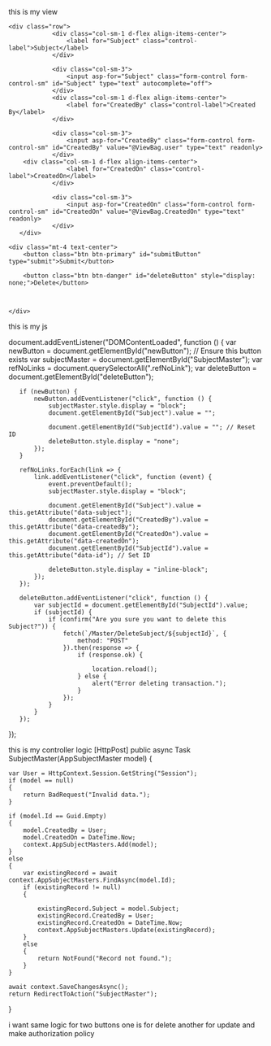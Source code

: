 this is my view 
<form asp-action="SubjectMaster" id="form" asp-controller="Master" method="post">
    <input type="hidden" asp-for="Id" id="SubjectId" name="Id" />

    <div class="row">
                <div class="col-sm-1 d-flex align-items-center">
                    <label for="Subject" class="control-label">Subject</label>
                </div>

                <div class="col-sm-3">
                    <input asp-for="Subject" class="form-control form-control-sm" id="Subject" type="text" autocomplete="off">
                </div>
                <div class="col-sm-1 d-flex align-items-center">
                    <label for="CreatedBy" class="control-label">Created By</label>
                </div>

                <div class="col-sm-3">
                    <input asp-for="CreatedBy" class="form-control form-control-sm" id="CreatedBy" value="@ViewBag.user" type="text" readonly>
                </div>
        <div class="col-sm-1 d-flex align-items-center">
                    <label for="CreatedOn" class="control-label">CreatedOn</label>
                </div>

                <div class="col-sm-3">
                    <input asp-for="CreatedOn" class="form-control form-control-sm" id="CreatedOn" value="@ViewBag.CreatedOn" type="text" readonly>
                </div>
       </div>

    <div class="mt-4 text-center">
        <button class="btn btn-primary" id="submitButton" type="submit">Submit</button>

        <button class="btn btn-danger" id="deleteButton" style="display: none;">Delete</button>

        

    </div>
</form>

this is my js

   document.addEventListener("DOMContentLoaded", function () {
       var newButton = document.getElementById("newButton"); // Ensure this button exists
       var subjectMaster = document.getElementById("SubjectMaster");
       var refNoLinks = document.querySelectorAll(".refNoLink");
       var deleteButton = document.getElementById("deleteButton");

       if (newButton) {
           newButton.addEventListener("click", function () {
               subjectMaster.style.display = "block";
               document.getElementById("Subject").value = "";
              
               document.getElementById("SubjectId").value = ""; // Reset ID
               deleteButton.style.display = "none";
           });
       }

       refNoLinks.forEach(link => {
           link.addEventListener("click", function (event) {
               event.preventDefault();
               subjectMaster.style.display = "block";

               document.getElementById("Subject").value = this.getAttribute("data-subject");
               document.getElementById("CreatedBy").value = this.getAttribute("data-createdBy");
               document.getElementById("CreatedOn").value = this.getAttribute("data-createdOn");
               document.getElementById("SubjectId").value = this.getAttribute("data-id"); // Set ID

               deleteButton.style.display = "inline-block";
           });
       });

       deleteButton.addEventListener("click", function () {
           var subjectId = document.getElementById("SubjectId").value;
           if (subjectId) {
               if (confirm("Are you sure you want to delete this Subject?")) {
                   fetch(`/Master/DeleteSubject/${subjectId}`, {
                       method: "POST"
                   }).then(response => {
                       if (response.ok) {
                           
                           location.reload();
                       } else {
                           alert("Error deleting transaction.");
                       }
                   });
               }
           }
       });
   });

this is my controller logic
[HttpPost]
public async Task<IActionResult> SubjectMaster(AppSubjectMaster model)
{

    var User = HttpContext.Session.GetString("Session");
    if (model == null)
    {
        return BadRequest("Invalid data.");
    }

    if (model.Id == Guid.Empty) 
    {
        model.CreatedBy = User;
        model.CreatedOn = DateTime.Now;
        context.AppSubjectMasters.Add(model);
    }
    else  
    {
        var existingRecord = await context.AppSubjectMasters.FindAsync(model.Id);
        if (existingRecord != null)
        {
            
            existingRecord.Subject = model.Subject;
            existingRecord.CreatedBy = User;
            existingRecord.CreatedOn = DateTime.Now;
            context.AppSubjectMasters.Update(existingRecord);
        }
        else
        {
            return NotFound("Record not found.");
        }
    }

    await context.SaveChangesAsync();
    return RedirectToAction("SubjectMaster");
}

i want same logic for two buttons one is for delete another for update and make authorization policy
